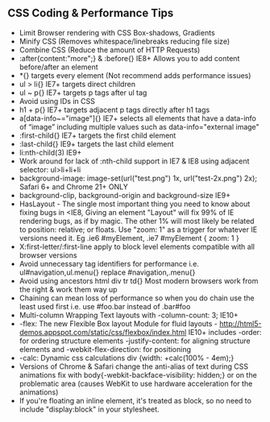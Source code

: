 <h2>CSS Coding & Performance Tips</h2>

 - Limit Browser rendering with CSS Box-shadows, Gradients
 - Minify CSS (Removes whitespace/linebreaks reducing file size)
 - Combine CSS (Reduce the amount of HTTP Requests)
 - :after{content:"more";} & :before{} IE8+ Allows you to add content before/after an element
 - *{} targets every element (Not recommend adds performance issues)
 - ul > li{} IE7+ targets direct children
 - ul ~ p{} IE7+ targets p tags after ul tag
 - Avoid using IDs in CSS
 - h1 + p{} IE7+ targets adjacent p tags directly after h1 tags
 - a[data-info~="image"]{} IE7+ selects all elements that have a data-info of “image” including multiple values such as  data-info="external image"
 - :first-child{} IE7+ targets the first child element
 - :last-child{} IE9+ targets the last child element
 - li:nth-child(3) IE9+
 - Work around for lack of :nth-child support in IE7 & IE8 using adjacent selector: ul>li+li+li
 - background-image: image-set(url("test.png") 1x, url("test-2x.png") 2x); Safari 6+ and Chrome 21+ ONLY
 - background-clip, background-origin and background-size IE9+
 - HasLayout - The single most important thing you need to know about fixing bugs in <IE8, Giving an element "Layout" will fix 99% of IE rendering bugs, as if by magic. The other 1% will most likely be related to position: relative; or floats. Use "zoom: 1" as a trigger for whatever IE versions need it. Eg .ie6 #myElement, .ie7 #myElement { zoom: 1 }
 - X:first-letter/:first-line apply to block level elements compatible with all browser versions
 - Avoid unnecessary tag identifiers for performance i.e. ul#navigation,ul.menu{} replace #navigation,.menu{}
 - Avoid using ancestors html div tr td{} Most modern browsers work from the right & work them way up
 - Chaining can mean loss of performance so when you do chain use the least used first i.e. use #foo.bar instead of .bar#foo
 - Multi-column Wrapping Text layouts with -column-count: 3; IE10+
 - -flex: The new Flexible Box layout Module for fluid layouts - http://html5-demos.appspot.com/static/css/flexbox/index.html IE10+ includes -order: for ordering structure elements -justify-content: for aligning structure elements and -webkit-flex-direction: for positioning
 - -calc: Dynamic css calculations div {width: +calc(100% - 4em);}
 - Versions of Chrome & Safari change the anti-alias of text during CSS animations fix with body{-webkit-backface-visibility: hidden;} or on the problematic area (causes WebKit to use hardware acceleration for the animations)
 - If you're floating an inline element, it's treated as block, so no need to include "display:block" in your stylesheet.

